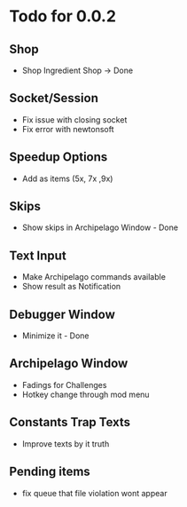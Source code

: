 # Todo for 0.0.2

## Shop
- Shop Ingredient Shop -> Done

## Socket/Session
- Fix issue with closing socket
- Fix error with newtonsoft

## Speedup Options
- Add as items (5x, 7x ,9x)

## Skips
- Show skips in Archipelago Window - Done

## Text Input
- Make Archipelago commands available
- Show result as Notification

## Debugger Window
- Minimize it - Done

## Archipelago Window
- Fadings for Challenges
- Hotkey change through mod menu

## Constants Trap Texts
- Improve texts by it truth

## Pending items
- fix queue that file violation wont appear
